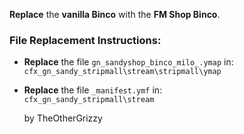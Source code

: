 **Replace** the **vanilla Binco** with the **FM Shop Binco**.  

### **File Replacement Instructions:**  

- **Replace** the file `gn_sandyshop_binco_milo_.ymap` in:  
  `cfx_gn_sandy_stripmall\stream\stripmall\ymap`  

- **Replace** the file `_manifest.ymf` in:  
  `cfx_gn_sandy_stripmall\stream`  

  by TheOtherGrizzy